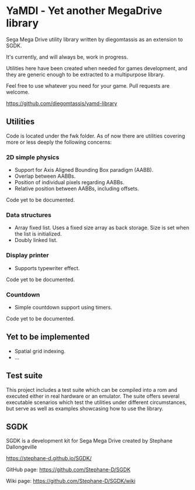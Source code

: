 # YaMDl - Yet another MegaDrive library

Sega Mega Drive utility library written by diegomtassis as an extension to SGDK.

It's currently, and will always be, work in progress.

Utilities here have been created when needed for games development, and they are generic enough to be extracted to a multipurpose library.

Feel free to use whatever you need for your game.
Pull requests are welcome.

https://github.com/diegomtassis/yamd-library


## Utilities

Code is located under the fwk folder. As of now there are utilities covering more or less deeply the following concerns:

### 2D simple physics

* Support for Axis Aligned Bounding Box paradigm (AABB).
* Overlap between AABBs.
* Position of individual pixels regarding AABBs.
* Relative position between AABBs, including offsets.

Code yet to be documented.


### Data structures

* Array fixed list. Uses a fixed size array as back storage. Size is set when the list is initialized.
* Doubly linked list.


### Display printer

* Supports typewriter effect.

Code yet to be documented.


### Countdown

* Simple countdown support using timers.

Code yet to be documented.


## Yet to be implemented

* Spatial grid indexing.
* ...


## Test suite

This project includes a test suite which can be compiled into a rom and executed either in real hardware or an emulator. The suite offers several executable scenarios which test the utilities under different circumstances, but serve as well as examples showcasing how to use the library.


## SGDK

SGDK is a development kit for Sega Mega Drive created by Stephane Dallongeville

https://stephane-d.github.io/SGDK/

GitHub page: https://github.com/Stephane-D/SGDK

Wiki page: https://github.com/Stephane-D/SGDK/wiki
